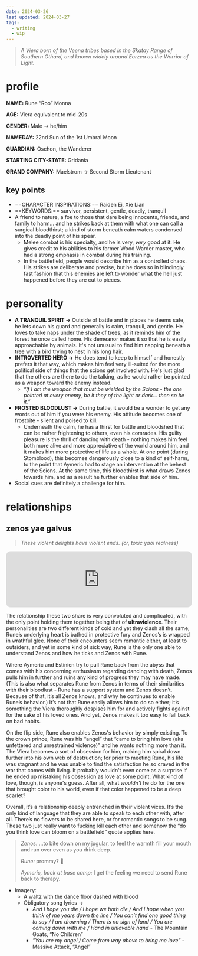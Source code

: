 ```yaml
---
date: 2024-03-26
last updated: 2024-03-27
tags:
  - writing
  - wip
---
```


> *A Viera born of the Veena tribes based in the Skatay Range of Southern Othard, and known widely around Eorzea as the Warrior of Light.*

# profile
**NAME:** Rune “Roo” Monna

**AGE:** Viera equivalent to mid-20s

**GENDER:** Male → he/him

**NAMEDAY:** 22nd Sun of the 1st Umbral Moon

**GUARDIAN:** Oschon, the Wanderer

**STARTING CITY-STATE:** Gridania

**GRAND COMPANY:** Maelstrom → Second Storm Lieutenant

## key points
- ==CHARACTER INSPIRATIONS:== Raiden Ei, Xie Lian
- ==KEYWORDS:== survivor, persistent, gentle, deadly, tranquil
- A friend to nature, a foe to those that dare being innocents, friends, and family to harm... and he strikes back at them with what one can call a surgical bloodthirst; a kind of storm beneath calm waters condensed into the deadly point of his spear.
	- Melee combat is his specialty, and he is very, *very* good at it. He gives credit to his abilities to his former Wood Warder master, who had a strong emphasis in combat during his training.
	- In the battlefield, people would describe him as a controlled chaos. His strikes are deliberate and precise, but he does so in blindingly fast fashion that this enemies are left to wonder what the hell just happened before they are cut to pieces.

# personality
- **A TRANQUIL SPIRIT →** Outside of battle and in places he deems safe, he lets down his guard and generally is calm, tranquil, and gentle. He loves to take naps under the shade of trees, as it reminds him of the forest he once called home. His demeanor makes it so that he is easily approachable by animals. It's not unusual to find him napping beneath a tree with a bird trying to nest in his long hair.
- **INTROVERTED HERO →** He does tend to keep to himself and honestly prefers it that way, which makes him feel very ill-suited for the more political side of things that the scions get involved with. He's just glad that the others are there to do the talking, as he would rather be pointed as a weapon toward the enemy instead.
	- *“If I am the weapon that must be wielded by the Scions - the one pointed at every enemy, be it they of the light or dark… then so be it.”*
- **FROSTED BLOODLUST →** During battle, it would be a wonder to get any words out of him if you were his enemy. His attitude becomes one of frostbite - silent and poised to kill.
	- Underneath the calm, he has a thirst for battle and bloodshed that can be rather frightening to others, even his comrades. His guilty pleasure is the thrill of dancing with death - nothing makes him feel both more alive and more appreciative of the world around him, and it makes him more protective of life as a whole. At one point (during Stomblood), this becomes dangerously close to a kind of self-harm, to the point that Aymeric had to stage an intervention at the behest of the Scions. At the same time, this bloodthirst is what draws Zenos towards him, and as a result he further enables that side of him.
- Social cues are definitely a challenge for him.

# relationships
## zenos yae galvus
> *These violent delights have violent ends. (or, toxic yaoi realness)* 

<iframe style="border-radius:12px" src="https://open.spotify.com/embed/playlist/7uhWvHSpPpirDdIyg4NSCZ?utm_source=generator" width="100%" height="152" frameBorder="0" allowfullscreen="" allow="autoplay; clipboard-write; encrypted-media; fullscreen; picture-in-picture" loading="lazy"></iframe>

The relationship these two share is very convoluted and complicated, with the only point holding them together being that of **ultraviolence**. Their personalities are two different kinds of cold and yet they clash all the same; Rune’s underlying heart is bathed in protective fury and Zenos’s is wrapped in wrathful glee. None of their encounters seem romantic either, at least to outsiders, and yet in some kind of sick way, Rune is the only one able to understand Zenos and how he ticks and Zenos with Rune. 

Where Aymeric and Estinien try to pull Rune back from the abyss that comes with his concerning enthusiasm regarding dancing with death, Zenos pulls him in further and ruins any kind of progress they may have made. (This is also what separates Rune from Zenos in terms of their similarities with their bloodlust - Rune has a support system and Zenos doesn’t. Because of that, it’s all Zenos knows, and why he continues to enable Rune’s behavior.) It’s not that Rune easily allows him to do so either; it’s something the Viera thoroughly despises him for and actively fights against for the sake of his loved ones. And yet, Zenos makes it too easy to fall back on bad habits.

On the flip side, Rune also enables Zenos's behavior by simply existing. To the crown prince, Rune was his “angel” that “came to bring him love (aka unfettered and unrestrained violence)” and he wants nothing more than it. The Viera becomes a sort of obsession for him, making him spiral down further into his own web of destruction; for prior to meeting Rune, his life was stagnant and he was unable to find the satisfaction he so craved in the war that comes with living. It probably wouldn't even come as a surprise if he ended up mistaking his obsession as love at some point. What kind of love, though, is anyone's guess. After all, what *wouldn't* he do for the one that brought color to his world, even if that color happened to be a deep scarlet? 

Overall, it’s a relationship deeply entrenched in their violent vices. It’s the only kind of language that they are able to speak to each other with, after all. There’s no flowers to be shared here, or for romantic songs to be sung. These two just really want to fucking kill each other and somehow the “do you think love can bloom on a battlefield” quote applies here.

> *Zenos:* …to bite down on my jugular, to feel the warmth fill your mouth and run over even as you drink deep.
>
> *Rune:* prommy? 🥺
>
> *Aymeric, back at base camp:* I get the feeling we need to send Rune back to therapy.

- Imagery:
	- A waltz with the dance floor dashed with blood
	- Obligatory song lyrics → 
		- *And I hope you die / I hope we both die / And I hope when you think of me years down the line / You can’t find one good thing to say / I am drowning / There is no sign of land / You are coming down with me / Hand in unlovable hand* - The Mountain Goats, “No Children”
		- *”You are my angel / Come from way above to bring me love”* - Massive Attack, “Angel”
